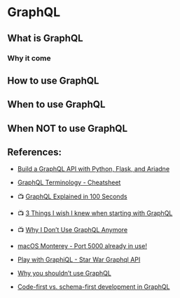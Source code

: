# GraphQL

## What is GraphQL


### Why it come


## How to use GraphQL


## When to use GraphQL


## When NOT to use GraphQL



## References:
- [Build a GraphQL API with Python, Flask, and Ariadne](https://blog.logrocket.com/build-graphql-api-python-flask-ariadne/)
- [GraphQL Terminology - Cheatsheet](https://daily.dev/blog/graphql-terminology-cheatsheet)
- :tv: [GraphQL Explained in 100 Seconds](https://youtu.be/eIQh02xuVw4)
- :tv: [3 Things I wish I knew when starting with GraphQL](https://youtu.be/0yr25jzVLMg)
- :tv: [Why I Don’t Use GraphQL Anymore](https://youtu.be/S1wQ0WvJK64)
- [macOS Monterey - Port 5000 already in use!](https://nono.ma/port-5000-used-by-control-center-in-macos)
- [Play with GraphiQL - Star War Graphql API](https://graphql.github.io/swapi-graphql/)

- [Why you shouldn’t use GraphQL](https://blog.logrocket.com/why-you-shouldnt-use-graphql/)
- [Code-first vs. schema-first development in GraphQL](https://blog.logrocket.com/code-first-vs-schema-first-development-graphql/)